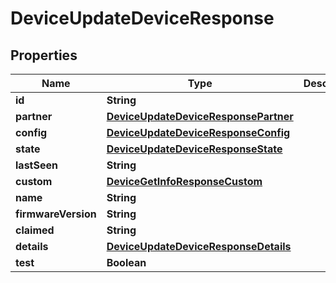 

# DeviceUpdateDeviceResponse


## Properties

| Name | Type | Description | Notes |
|------------ | ------------- | ------------- | -------------|
|**id** | **String** |  |  [optional] |
|**partner** | [**DeviceUpdateDeviceResponsePartner**](DeviceUpdateDeviceResponsePartner.md) |  |  [optional] |
|**config** | [**DeviceUpdateDeviceResponseConfig**](DeviceUpdateDeviceResponseConfig.md) |  |  [optional] |
|**state** | [**DeviceUpdateDeviceResponseState**](DeviceUpdateDeviceResponseState.md) |  |  [optional] |
|**lastSeen** | **String** |  |  [optional] |
|**custom** | [**DeviceGetInfoResponseCustom**](DeviceGetInfoResponseCustom.md) |  |  [optional] |
|**name** | **String** |  |  [optional] |
|**firmwareVersion** | **String** |  |  [optional] |
|**claimed** | **String** |  |  [optional] |
|**details** | [**DeviceUpdateDeviceResponseDetails**](DeviceUpdateDeviceResponseDetails.md) |  |  [optional] |
|**test** | **Boolean** |  |  [optional] |



